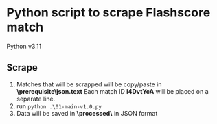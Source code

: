 # Python script to scrape Flashscore match

Python v3.11

## Scrape
1. Matches that will be scrapped will be copy/paste in **\prerequisite\json.text**
  Each match ID **l4DvtYcA** will be placed on a separate line.
2. run ```python .\01-main-v1.0.py```
3. Data will be saved in **\\processed\\** in JSON format **<YYYY-MM-DD>**